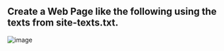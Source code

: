 
## Create a Web Page like the following using the texts from site-texts.txt.

![image](https://github.com/nsinorov/SoftUniMainPath/assets/45227327/f3d9f78a-82a4-4666-ae52-5c398eb69a13)

